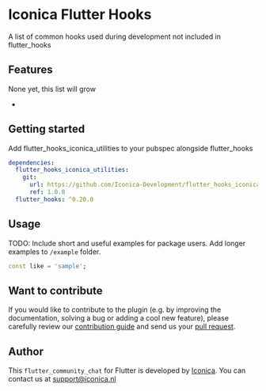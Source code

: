 # Iconica Flutter Hooks

A list of common hooks used during development not included in flutter_hooks

## Features

None yet, this list will grow

- 

## Getting started

Add flutter_hooks_iconica_utilities to your pubspec alongside flutter_hooks

```yml
dependencies:
  flutter_hooks_iconica_utilities:
    git:
      url: https://github.com/Iconica-Development/flutter_hooks_iconica_utilities
      ref: 1.0.0
  flutter_hooks: ^0.20.0
```

## Usage

TODO: Include short and useful examples for package users. Add longer examples
to `/example` folder.

```dart
const like = 'sample';
```

## Want to contribute

If you would like to contribute to the plugin (e.g. by improving the documentation, solving a bug or adding a cool new feature), please carefully review our [contribution guide](../CONTRIBUTING.md) and send us your [pull request](https://github.com/Iconica-Development/flutter_community_chat/pulls).

## Author

This `flutter_community_chat` for Flutter is developed by [Iconica](https://iconica.nl). You can contact us at <support@iconica.nl>
